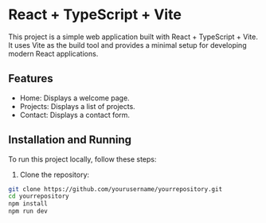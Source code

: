 # React + TypeScript + Vite

This project is a simple web application built with React + TypeScript + Vite. It uses Vite as the build tool and provides a minimal setup for developing modern React applications.

## Features

- Home: Displays a welcome page.
- Projects: Displays a list of projects.
- Contact: Displays a contact form.

## Installation and Running

To run this project locally, follow these steps:

1. Clone the repository:

```bash
git clone https://github.com/yourusername/yourrepository.git
cd yourrepository
npm install
npm run dev